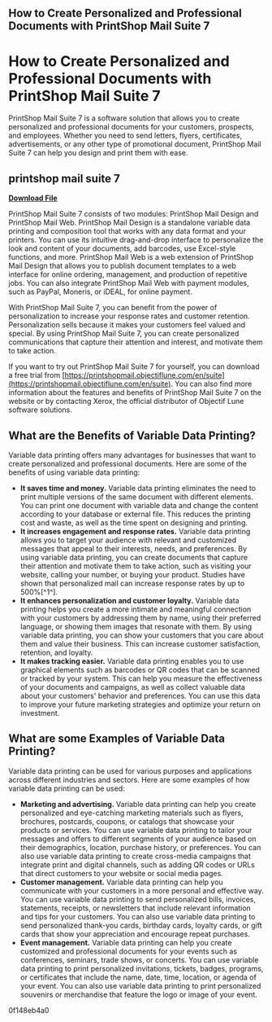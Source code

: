 ## How to Create Personalized and Professional Documents with PrintShop Mail Suite 7

  
# How to Create Personalized and Professional Documents with PrintShop Mail Suite 7
 
PrintShop Mail Suite 7 is a software solution that allows you to create personalized and professional documents for your customers, prospects, and employees. Whether you need to send letters, flyers, certificates, advertisements, or any other type of promotional document, PrintShop Mail Suite 7 can help you design and print them with ease.
 
## printshop mail suite 7


[**Download File**](https://www.google.com/url?q=https%3A%2F%2Furloso.com%2F2tLmfb&sa=D&sntz=1&usg=AOvVaw226SPNtC0r8QwSTIsOsjmR)

 
PrintShop Mail Suite 7 consists of two modules: PrintShop Mail Design and PrintShop Mail Web. PrintShop Mail Design is a standalone variable data printing and composition tool that works with any data format and your printers. You can use its intuitive drag-and-drop interface to personalize the look and content of your documents, add barcodes, use Excel-style functions, and more. PrintShop Mail Web is a web extension of PrintShop Mail Design that allows you to publish document templates to a web interface for online ordering, management, and production of repetitive jobs. You can also integrate PrintShop Mail Web with payment modules, such as PayPal, Moneris, or iDEAL, for online payment.
 
With PrintShop Mail Suite 7, you can benefit from the power of personalization to increase your response rates and customer retention. Personalization sells because it makes your customers feel valued and special. By using PrintShop Mail Suite 7, you can create personalized communications that capture their attention and interest, and motivate them to take action.
 
If you want to try out PrintShop Mail Suite 7 for yourself, you can download a free trial from [https://printshopmail.objectiflune.com/en/suite](https://printshopmail.objectiflune.com/en/suite). You can also find more information about the features and benefits of PrintShop Mail Suite 7 on the website or by contacting Xerox, the official distributor of Objectif Lune software solutions.
  
## What are the Benefits of Variable Data Printing?
 
Variable data printing offers many advantages for businesses that want to create personalized and professional documents. Here are some of the benefits of using variable data printing:
 
- **It saves time and money.** Variable data printing eliminates the need to print multiple versions of the same document with different elements. You can print one document with variable data and change the content according to your database or external file. This reduces the printing cost and waste, as well as the time spent on designing and printing.
- **It increases engagement and response rates.** Variable data printing allows you to target your audience with relevant and customized messages that appeal to their interests, needs, and preferences. By using variable data printing, you can create documents that capture their attention and motivate them to take action, such as visiting your website, calling your number, or buying your product. Studies have shown that personalized mail can increase response rates by up to 500%[^1^].
- **It enhances personalization and customer loyalty.** Variable data printing helps you create a more intimate and meaningful connection with your customers by addressing them by name, using their preferred language, or showing them images that resonate with them. By using variable data printing, you can show your customers that you care about them and value their business. This can increase customer satisfaction, retention, and loyalty.
- **It makes tracking easier.** Variable data printing enables you to use graphical elements such as barcodes or QR codes that can be scanned or tracked by your system. This can help you measure the effectiveness of your documents and campaigns, as well as collect valuable data about your customers' behavior and preferences. You can use this data to improve your future marketing strategies and optimize your return on investment.

## What are some Examples of Variable Data Printing?
 
Variable data printing can be used for various purposes and applications across different industries and sectors. Here are some examples of how variable data printing can be used:

- **Marketing and advertising.** Variable data printing can help you create personalized and eye-catching marketing materials such as flyers, brochures, postcards, coupons, or catalogs that showcase your products or services. You can use variable data printing to tailor your messages and offers to different segments of your audience based on their demographics, location, purchase history, or preferences. You can also use variable data printing to create cross-media campaigns that integrate print and digital channels, such as adding QR codes or URLs that direct customers to your website or social media pages.
- **Customer management.** Variable data printing can help you communicate with your customers in a more personal and effective way. You can use variable data printing to send personalized bills, invoices, statements, receipts, or newsletters that include relevant information and tips for your customers. You can also use variable data printing to send personalized thank-you cards, birthday cards, loyalty cards, or gift cards that show your appreciation and encourage repeat purchases.
- **Event management.** Variable data printing can help you create customized and professional documents for your events such as conferences, seminars, trade shows, or concerts. You can use variable data printing to print personalized invitations, tickets, badges, programs, or certificates that include the name, date, time, location, or agenda of your event. You can also use variable data printing to print personalized souvenirs or merchandise that feature the logo or image of your event.

 0f148eb4a0
